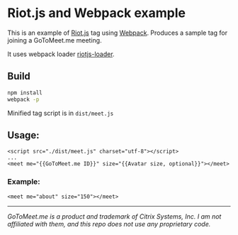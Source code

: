 # Riot.js and Webpack example

This is an example of [Riot.js](http://riotjs.com) tag using [Webpack](http://webpack.github.io).
Produces a sample tag for joining a GoToMeet.me meeting.


It uses webpack loader [riotjs-loader](https://github.com/esnunes/riotjs-loader).


## Build

```bash
npm install
webpack -p
```

Minified tag script is in `dist/meet.js`

## Usage:
    <script src="./dist/meet.js" charset="utf-8"></script>
    ...
    <meet me="{{GoToMeet.me ID}}" size="{{Avatar size, optional}}"></meet>

### Example:

    <meet me="about" size="150"></meet>


<meet me="about" size="150"></meet>
<script src="./dist/meet.js" charset="utf-8"></script>
    
----

_GoToMeet.me is a product and trademark of Citrix Systems, Inc.
I am not affiliated with them, and this repo does not use any proprietary code._